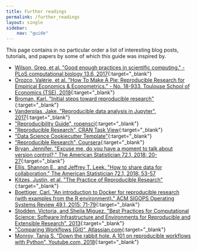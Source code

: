 ```yaml
---
title: Further readings
permalink: /further_readings
layout: single
sidebar:
    nav: "guide"
---
```

This page contains in no particular order a list of interesting blog posts, tutorials, and papers by some of which this guide was inspired by.

* [Wilson, Greg, et al. "Good enough practices in scientific computing." - PLoS computational biology 13.6, 2017](http://journals.plos.org/ploscompbiol/article?id=10.1371/journal.pcbi.1005510){:target="_blank"}
* [Orozco, Valérie, et al. "How To Make A Pie: Reproducible Research for Empirical Economics & Econometrics." - No. 18-933. Toulouse School of Economics (TSE), 2018](https://www.tse-fr.eu/publications/how-make-pie-reproducible-research-empirical-economics-econometrics){:target="_blank"}
* [Broman, Karl. "Initial steps toward reproducible research"](http://kbroman.org/steps2rr/){:target="_blank"}
* [Vanderplas, Jake. "Reproducible data analysis in Jupyter", 2017](https://jakevdp.github.io/blog/2017/03/03/reproducible-data-analysis-in-jupyter/){:target="_blank"}
* ["Reproducibility Guide", ropensci](http://ropensci.github.io/reproducibility-guide/sections/introduction/){:target="_blank"}
* ["Reproducible Research", CRAN Task View](https://cran.r-project.org/web/views/ReproducibleResearch.html){:target="_blank"}
* ["Data Science Cookiecutter Template"](http://drivendata.github.io/cookiecutter-data-science/){:target="_blank"}
* ["Reproducible Research", Coursera](https://www.coursera.org/learn/reproducible-research){:target="_blank"}
* [Bryan, Jennifer. "Excuse me, do you have a moment to talk about version control?," The American Statistician 72.1, 2018: 20-27](https://amstat.tandfonline.com/doi/abs/10.1080/00031305.2017.1399928?casa_token=FrgyUebyLgsAAAAA%3AhHUqKa4G2BdXeZ0TlB3m3WhvHX22EXBoCbFku0XfMiWLd2v_PAn8udQmw02zYDZXiiVl_LjVUw0D&#.W3kHZpMzbUI){:target="_blank"}
* [Ellis, Shannon E., and Jeffrey T. Leek. "How to share data for collaboration." The American Statistician 72.1, 2018: 53-57](https://amstat.tandfonline.com/doi/full/10.1080/00031305.2017.1375987?src=recsys#.W3kHl5MzbUI)
* [Kitzes, Justin, et al. "The Practice of Reproducible Research"](https://www.practicereproducibleresearch.org/){:target="_blank"}
* [Boettiger, Carl. "An introduction to Docker for reproducible research (with examples from the R environment)." ACM SIGOPS Operating Systems Review 49.1, 2015: 71-79](https://dl.acm.org/citation.cfm?id=2723882){:target="_blank"}
* [Stodden, Victoria, and Sheila Miguez. "Best Practices for Computational Science: Software Infrastructure and Environments for Reproducible and Extensible Research", 2013](https://papers.ssrn.com/sol3/papers.cfm?abstract_id=2322276){:target="_blank"}
* ["Comparing Workflows (Git)", Atlassian.com](https://www.atlassian.com/git/tutorials/comparing-workflows){:target="_blank"}
* [Monroy, Tania S. "Down the rabbit hole. A 101 on reproducible workflows with Python", Youtube.com, 2018](https://www.youtube.com/watch?v=VAXCrDrAPo0){:target="_blank"}
